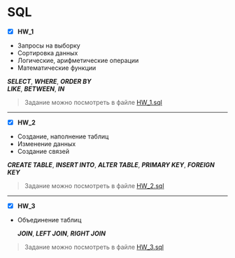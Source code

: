 # SQL
- [X] **HW_1**
+ Запросы на выборку
+ Сортировка данных
+ Логические, арифметические операции
+ Математические функции

 ___SELECT___, ___WHERE___, ___ORDER BY___  
 ___LIKE___, ___BETWEEN___, ___IN___

>Задание можно посмотреть в файле
<a href="/HW_1.sql">HW_1.sql</a>
______

- [X] **HW_2**
+ Создание, наполнение таблиц
+ Изменение данных
+ Создание связей

 ___CREATE TABLE___, ___INSERT INTO___,   ___ALTER TABLE___, ___PRIMARY KEY___,   ___FOREIGN KEY___

>Задание можно посмотреть в файле
<a href="/HW_2.sql">HW_2.sql</a>
---------
- [X] **HW_3**
+ Объединение таблиц

  ___JOIN___,
  ___LEFT  JOIN___,
  ___RIGHT  JOIN___

>Задание можно посмотреть в файле
<a href="/HW_3.sql">HW_3.sql</a>
